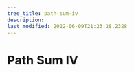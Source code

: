 ```yaml
---
tree_title: path-sum-iv
description: 
last_modified: 2022-06-09T21:23:28.2328
---
```


# Path Sum IV
